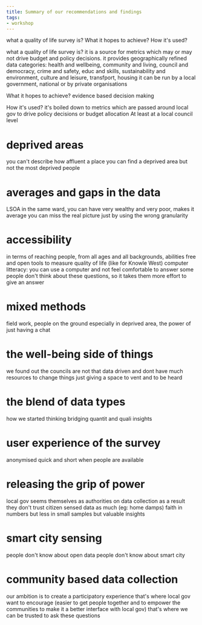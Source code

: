 ```yaml
---
title: Summary of our recommendations and findings
tags:
- workshop
---
```


what a quality of life survey is? What it hopes to achieve? How it's used?

what a quality of life survey is?
it is a source for metrics which may or may not drive budget and policy decisions.
it provides geographically refined data
categories: health and wellbeing, community and living, council and democracy, crime and safety, educ and skills, sustainability and environment, culture and leisure, transfport, housing
it can be run by a local government, national or by private organisations

What it hopes to achieve?
evidence based decision making

How it's used?
it's boiled down to metrics which are passed around local gov to drive policy decisions or budget allocation
At least at a local council level

# deprived areas

you can't describe how affluent a place
you can find a deprived area but not the most deprived people


# averages and gaps in the data

LSOA in the same ward, you can have very wealthy and very poor, makes it average
you can miss the real picture just by using the wrong granularity

# accessibility

in terms of reaching people, from all ages and all backgrounds, abilities
free and open tools to measure quality of life (like for Knowle West)
computer litteracy: you can use a computer and not feel comfortable to answer
some people don't think about these questions, so it takes them more effort to give an answer

# mixed methods

field work, people on the ground
especially in deprived area, the power of just having a chat

# the well-being side of things

we found out the councils are not that data driven and dont have much resources to change things
just giving a space to vent and to be heard

# the blend of data types

how we started thinking bridging quantit and quali insights

# user experience of the survey

anonymised
quick and short
when people are available

# releasing the grip of power

local gov seems themselves as authorities on data collection
as a result they don't trust citizen sensed data as much (eg: home damps)
faith in numbers but less in small samples but valuable insights

# smart city sensing

people don't know about open data
people don't know about smart city

# community based data collection

our ambition is to create a participatory experience
that's where local gov want to encourage (easier to get people together and to empower the communities to make it a better interface with local gov)
that's where we can be trusted to ask these questions
